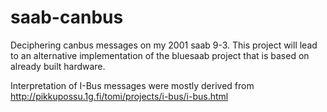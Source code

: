 # saab-canbus
Deciphering canbus messages on my 2001 saab 9-3. This project will lead to an alternative implementation of the bluesaab project that is based on already built hardware.

Interpretation of I-Bus messages were mostly derived from http://pikkupossu.1g.fi/tomi/projects/i-bus/i-bus.html
